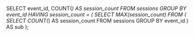 SELECT event_id, COUNT(*) AS session_count
FROM sessions
GROUP BY event_id
HAVING session_count = (
  SELECT MAX(session_count) FROM (
    SELECT COUNT(*) AS session_count
    FROM sessions
    GROUP BY event_id
  ) AS sub
);
